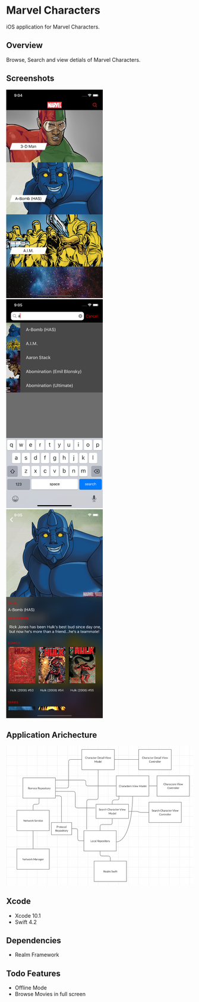 # Marvel Characters

iOS application for Marvel Characters. 


## Overview

Browse, Search and view detials of Marvel Characters.

## Screenshots

<p float="left">
  <img src="Documentation/1.png" width="260" />
  <img src="Documentation/2.png" width="260" /> 
  <img src="Documentation/3.png" width="260" />
</p>

## Application Arichecture

![Images show application arichecture](Documentation/arichecture.png)


## Xcode

* Xcode 10.1
* Swift 4.2

## Dependencies

* Realm Framework

## Todo Features

* Offline Mode
* Browse Movies in full screen
